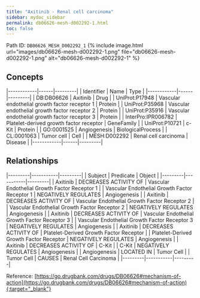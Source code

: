 ```yaml
---
title: "Axitinib - Renal cell carcinoma"
sidebar: mydoc_sidebar
permalink: db06626-mesh-d002292-1.html
toc: false 
---
```



Path ID: `DB06626_MESH_D002292_1`
{% include image.html url="images/db06626-mesh-d002292-1.png" file="db06626-mesh-d002292-1.png" alt="db06626-mesh-d002292-1" %}

## Concepts

|------------|------|---------|
| Identifier | Name | Type    |
|------------|------|---------|
| DB:DB06626 | Axitinib | Drug |
| UniProt:P17948 | Vascular endothelial growth factor receptor 1 | Protein |
| UniProt:P35968 | Vascular endothelial growth factor receptor 2 | Protein |
| UniProt:P35916 | Vascular endothelial growth factor receptor 3 | Protein |
| InterPro:IPR006782 | Platelet-derived growth factor receptor | GeneFamily |
| UniProt:P10721 | c-Kit | Protein |
| GO:0001525 | Angiogenesis | BiologicalProcess |
| CL:0001063 | Tumor cell | Cell |
| MESH:D002292 | Renal cell carcinoma | Disease |
|------------|------|---------|

## Relationships

|---------|-----------|---------|
| Subject | Predicate | Object  |
|---------|-----------|---------|
| Axitinib | DECREASES ACTIVITY OF | Vascular Endothelial Growth Factor Receptor 1 |
| Vascular Endothelial Growth Factor Receptor 1 | NEGATIVELY REGULATES | Angiogenesis |
| Axitinib | DECREASES ACTIVITY OF | Vascular Endothelial Growth Factor Receptor 2 |
| Vascular Endothelial Growth Factor Receptor 2 | NEGATIVELY REGULATES | Angiogenesis |
| Axitinib | DECREASES ACTIVITY OF | Vascular Endothelial Growth Factor Receptor 3 |
| Vascular Endothelial Growth Factor Receptor 3 | NEGATIVELY REGULATES | Angiogenesis |
| Axitinib | DECREASES ACTIVITY OF | Platelet-Derived Growth Factor Receptor |
| Platelet-Derived Growth Factor Receptor | NEGATIVELY REGULATES | Angiogenesis |
| Axitinib | DECREASES ACTIVITY OF | C-Kit |
| C-Kit | NEGATIVELY REGULATES | Angiogenesis |
| Angiogenesis | LOCATED IN | Tumor Cell |
| Tumor Cell | CAUSES | Renal Cell Carcinoma |
|---------|-----------|---------|

Reference: [https://go.drugbank.com/drugs/DB06626#mechanism-of-action](https://go.drugbank.com/drugs/DB06626#mechanism-of-action){:target="_blank"}